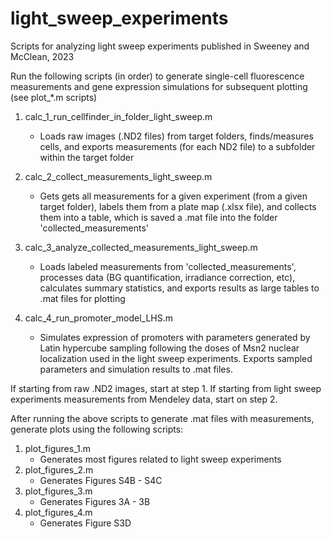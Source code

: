 # light_sweep_experiments
Scripts for analyzing light sweep experiments published in Sweeney and McClean, 2023
 

Run the following scripts (in order) to generate single-cell fluorescence measurements and gene expression simulations for subsequent plotting (see plot_*.m scripts)
 
1. calc_1_run_cellfinder_in_folder_light_sweep.m
   - Loads raw images (.ND2 files) from target folders, finds/measures cells, and exports measurements (for each ND2 file) to a subfolder within the target folder

2. calc_2_collect_measurements_light_sweep.m
   - Gets gets all measurements for a given experiment (from a given target folder), labels them from a plate map (.xlsx file), and collects them into a table, which is saved a .mat file into the folder 'collected_measurements'

3. calc_3_analyze_collected_measurements_light_sweep.m
   - Loads labeled measurements from 'collected_measurements', processes data (BG quantification, irradiance correction, etc), calculates summary statistics, and exports results as large tables to .mat files for plotting

4. calc_4_run_promoter_model_LHS.m
   - Simulates expression of promoters with parameters generated by Latin hypercube sampling following the doses of Msn2 nuclear localization used in the light sweep experiments. Exports sampled parameters and simulation results to .mat files.


If starting from raw .ND2 images, start at step 1.
If starting from light sweep experiments measurements from Mendeley data, start on step 2.

After running the above scripts to generate .mat files with measurements, generate plots using the following scripts:
1. plot_figures_1.m
   - Generates most figures related to light sweep experiments
2. plot_figures_2.m
   - Generates Figures S4B - S4C
3. plot_figures_3.m
   - Generates Figures 3A - 3B
4. plot_figures_4.m
   - Generates Figure S3D




